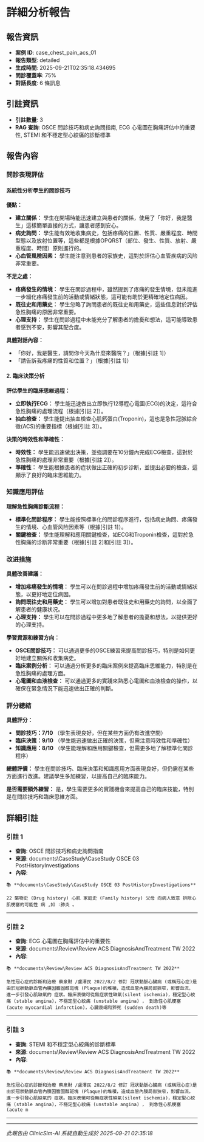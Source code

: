 # 詳細分析報告

## 報告資訊
- **案例 ID**: case_chest_pain_acs_01
- **報告類型**: detailed
- **生成時間**: 2025-09-21T02:35:18.434695
- **問診覆蓋率**: 75%
- **對話長度**: 6 條訊息

## 引註資訊
- **引註數量**: 3
- **RAG 查詢**: OSCE 問診技巧和病史詢問指南, ECG 心電圖在胸痛評估中的重要性, STEMI 和不穩定型心絞痛的診斷標準

## 報告內容

### 問診表現評估

#### 系統性分析學生的問診技巧

**優點：**
- **建立關係：** 學生在開場時能迅速建立與患者的關係，使用了「你好，我是醫生」這樣簡單直接的方式，讓患者感到安心。
- **病史詢問：** 學生能有效地收集病史，包括疼痛的位置、性質、嚴重程度、時間型態以及放射位置等，這些都是根據OPQRST（部位、發生、性質、放射、嚴重程度、時間）原則進行的。
- **心血管風險因素：** 學生能注意到患者的家族史，這對於評估心血管疾病的风险非常重要。

**不足之處：**
- **疼痛發生的情境：** 學生在問診過程中，雖然提到了疼痛的發生情境，但未能進一步細化疼痛發生前的活動或情緒狀態，這可能有助於更精確地定位病因。
- **既往史和用藥史：** 學生忽略了詢問患者的既往史和用藥史，這些信息對於評估急性胸痛的原因非常重要。
- **心理支持：** 學生在問診過程中未能充分了解患者的擔憂和想法，這可能導致患者感到不安，影響其配合度。

**具體對話內容：**
- 「你好，我是醫生，請問你今天為什麼來醫院？」（根據[引註 1]）
- 「請告訴我疼痛的性質和位置？」（根據[引註 1]）

#### 2. 臨床決策分析

**評估學生的臨床思維過程：**
- **立即執行ECG：** 學生能迅速做出立即執行12導程心電圖(ECG)的決定，這符合急性胸痛的處理流程（根據[引註 2]）。
- **抽血檢查：** 學生能提出抽血檢查心肌鈣蛋白(Troponin)，這也是急性冠脈綜合徵(ACS)的重要指標（根據[引註 3]）。

**決策的時效性和準確性：**
- **時效性：** 學生能迅速做出決策，並強調要在10分鐘內完成ECG檢查，這對於急性胸痛的處理非常重要（根據[引註 2]）。
- **準確性：** 學生能根據患者的症状做出正確的初步诊断，並提出必要的檢查，這顯示了良好的臨床思維能力。

### 知識應用評估

**理解急性胸痛診斷流程：**
- **標準化問診程序：** 學生能按照標準化的問診程序進行，包括病史詢問、疼痛發生的情境、心血管风险因素等（根據[引註 1]）。
- **關鍵檢查：** 學生能理解和應用關鍵檢查，如ECG和Troponin檢查，這對於急性胸痛的诊断非常重要（根據[引註 2]和[引註 3]）。

### 改进措施

**具體改善建議：**
- **增加疼痛發生的情境：** 學生可以在問診過程中增加疼痛發生前的活動或情緒狀態，以更好地定位病因。
- **詢問既往史和用藥史：** 學生可以增加對患者既往史和用藥史的詢問，以全面了解患者的健康状况。
- **心理支持：** 學生可以在問診過程中更多地了解患者的擔憂和想法，以提供更好的心理支持。

**學習資源和練習方向：**
- **OSCE問診技巧：** 可以通過更多的OSCE練習來提高問診技巧，特別是如何更好地建立關係和收集病史。
- **臨床案例分析：** 可以通過分析更多的臨床案例來提高臨床思維能力，特別是在急性胸痛的處理方面。
- **心電圖和血液檢查：** 可以通過更多的實踐來熟悉心電圖和血液檢查的操作，以確保在緊急情況下能迅速做出正確的判斷。

### 評分總結

**具體評分：**
- **問診技巧：7/10** （學生表現良好，但在某些方面仍有改進空間）
- **臨床決策：9/10** （學生能迅速做出正確的決策，但需注意時效性和準確性）
- **知識應用：8/10** （學生能理解和應用關鍵檢查，但需更多地了解標準化問診程序）

**總體評價：** 學生在問診技巧、臨床決策和知識應用方面表現良好，但仍需在某些方面進行改進。建議學生多加練習，以提高自己的臨床能力。

**是否需要額外練習：** 是，學生需要更多的實踐機會來提高自己的臨床技能，特別是在問診技巧和臨床思維方面。

## 詳細引註

### 引註 1
- **查詢**: OSCE 問診技巧和病史詢問指南
- **來源**: documents\CaseStudy\CaseStudy OSCE 03 PostHistoryInvestigations
- **內容**: 
```
📚 **documents\CaseStudy\CaseStudy OSCE 03 PostHistoryInvestigations**

22 檠物史 (Drug history) 心肌 家庭史 (Family history) 父母 向病人致意 排除心肌梗塞的可能性 病 ,如 :肺炎 。
```

---
### 引註 2
- **查詢**: ECG 心電圖在胸痛評估中的重要性
- **來源**: documents\Review\Review ACS DiagnosisAndTreatment TW 2022
- **內容**: 
```
📚 **documents\Review\Review ACS DiagnosisAndTreatment TW 2022**

急性冠心症的診斷和治療 蔡泉財 /盧澤民 2022/8/2 修訂 冠狀動脈心臟病 (或稱冠心症)是由於冠狀動脈血管內膜因膽固醇斑塊 (Plaque)的堆積，造成血管內膜局部狹窄，影響血流，進一步引發心肌缺氧的 症狀。臨床表徵可從無症狀性缺氧(silent ischemia)，穩定型心絞痛 (stable angina)，不穩定型心絞痛 (unstable angina) ， 到急性心肌梗塞 (acute myocardial infarction)，心臟衰竭和猝死 (sudden death)等
```

---
### 引註 3
- **查詢**: STEMI 和不穩定型心絞痛的診斷標準
- **來源**: documents\Review\Review ACS DiagnosisAndTreatment TW 2022
- **內容**: 
```
📚 **documents\Review\Review ACS DiagnosisAndTreatment TW 2022**

急性冠心症的診斷和治療 蔡泉財 /盧澤民 2022/8/2 修訂 冠狀動脈心臟病 (或稱冠心症)是由於冠狀動脈血管內膜因膽固醇斑塊 (Plaque)的堆積，造成血管內膜局部狹窄，影響血流，進一步引發心肌缺氧的 症狀。臨床表徵可從無症狀性缺氧(silent ischemia)，穩定型心絞痛 (stable angina)，不穩定型心絞痛 (unstable angina) ， 到急性心肌梗塞 (acute m
```

---

---
*此報告由 ClinicSim-AI 系統自動生成於 2025-09-21 02:35:18*
